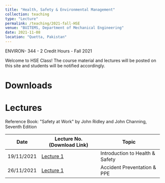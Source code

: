 ```yaml
---
title: "Health, Safety & Environmental Management"
collection: teaching
type: "Lecture"
permalink: /teaching/2021-fall-HSE
venue: "BUITEMS, Department of Mechanical Engineering"
date: 2021-11-08
location: "Quetta, Pakistan"
---
```


ENVIRON- 344 - 2 Credit Hours - Fall 2021

<!---
Health, Safety & Environmental Management
======
-->

Welcome to HSE Class! 
The course material and lectures will be posted on this site and students will be notified accordingly. 

Downloads
======

Lectures
======
Reference Book: "Safety at Work" by John Ridley and John Channing, Seventh Edition

| **Date**   | **Lecture No. (Download Link)**                                                                                      | **Topic**                            |
|------------|----------------------------------------------------------------------------------------------------------------------|--------------------------------------|
| 19/11/2021 | [Lecture 1](https://github.com/kashifliaqat/kashifliaqat.github.io/raw/master/files/fall_2021/Lecture_1_HSE.pdf)     | Introduction to Health & Safety      |
| 26/11/2021 | [Lecture 1](https://github.com/kashifliaqat/kashifliaqat.github.io/raw/master/files/fall_2021/Lecture_2_HSE.pdf)     | Accident Preventation & PPE          |